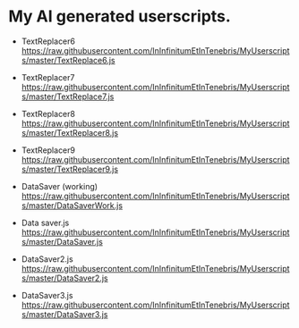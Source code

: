 # My AI generated userscripts.

* TextReplacer6
https://raw.githubusercontent.com/InInfinitumEtInTenebris/MyUserscripts/master/TextReplace6.js

* TextReplacer7
https://raw.githubusercontent.com/InInfinitumEtInTenebris/MyUserscripts/master/TextReplace7.js

* TextReplacer8
https://raw.githubusercontent.com/InInfinitumEtInTenebris/MyUserscripts/master/TextReplacer8.js

* TextReplacer9
https://raw.githubusercontent.com/InInfinitumEtInTenebris/MyUserscripts/master/TextReplacer9.js

* DataSaver (working)
https://raw.githubusercontent.com/InInfinitumEtInTenebris/MyUserscripts/master/DataSaverWork.js

* Data saver.js
https://raw.githubusercontent.com/InInfinitumEtInTenebris/MyUserscripts/master/DataSaver.js

* DataSaver2.js
https://raw.githubusercontent.com/InInfinitumEtInTenebris/MyUserscripts/master/DataSaver2.js

* DataSaver3.js
https://raw.githubusercontent.com/InInfinitumEtInTenebris/MyUserscripts/master/DataSaver3.js
